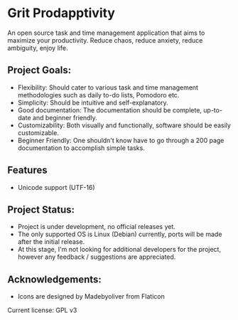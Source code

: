 # Grit Prodapptivity
An open source task and time management application that aims to maximize your productivity. Reduce chaos, reduce anxiety, reduce ambiguity, enjoy life.

## Project Goals:
- Flexibility: Should cater to various task and time management methodologies such as daily to-do lists, Pomodoro etc.
- Simplicity: Should be intuitive and self-explanatory.
- Good documentation: The documentation should be complete, up-to-date and beginner friendly. 
- Customizability: Both visually and functionally, software should be easily customizable.
- Beginner Friendly: One shouldn't know have to go through a 200 page documentation to accomplish simple tasks.

## Features
- Unicode support (UTF-16)

## Project Status:
- Project is under development, no official releases yet.
- The only supported OS is Linux (Debian) currently, ports will be made after the initial release.
- At this stage, I'm not looking for additional developers for the project, however any feedback / suggestions are appreciated.

## Acknowledgements:
- Icons are designed by Madebyoliver from Flaticon

Current license: GPL v3
